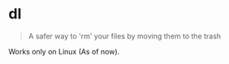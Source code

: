 # dl
> A safer way to 'rm' your files by moving them to the trash

Works only on Linux (As of now).
